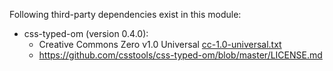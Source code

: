 Following third-party dependencies exist in this module:
    
* css-typed-om (version 0.4.0):
    * Creative Commons Zero v1.0 Universal [cc-1.0-universal.txt](cc-1.0-universal.txt)
    * https://github.com/csstools/css-typed-om/blob/master/LICENSE.md
    
